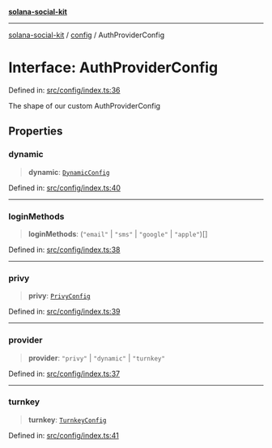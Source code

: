 [**solana-social-kit**](../../README.md)

***

[solana-social-kit](../../README.md) / [config](../README.md) / AuthProviderConfig

# Interface: AuthProviderConfig

Defined in: [src/config/index.ts:36](https://github.com/SendArcade/solana-social-starter/blob/98f94bb63d3814df24512365f6ae706d273e698f/src/config/index.ts#L36)

The shape of our custom AuthProviderConfig

## Properties

### dynamic

> **dynamic**: [`DynamicConfig`](DynamicConfig.md)

Defined in: [src/config/index.ts:40](https://github.com/SendArcade/solana-social-starter/blob/98f94bb63d3814df24512365f6ae706d273e698f/src/config/index.ts#L40)

***

### loginMethods

> **loginMethods**: (`"email"` \| `"sms"` \| `"google"` \| `"apple"`)[]

Defined in: [src/config/index.ts:38](https://github.com/SendArcade/solana-social-starter/blob/98f94bb63d3814df24512365f6ae706d273e698f/src/config/index.ts#L38)

***

### privy

> **privy**: [`PrivyConfig`](PrivyConfig.md)

Defined in: [src/config/index.ts:39](https://github.com/SendArcade/solana-social-starter/blob/98f94bb63d3814df24512365f6ae706d273e698f/src/config/index.ts#L39)

***

### provider

> **provider**: `"privy"` \| `"dynamic"` \| `"turnkey"`

Defined in: [src/config/index.ts:37](https://github.com/SendArcade/solana-social-starter/blob/98f94bb63d3814df24512365f6ae706d273e698f/src/config/index.ts#L37)

***

### turnkey

> **turnkey**: [`TurnkeyConfig`](TurnkeyConfig.md)

Defined in: [src/config/index.ts:41](https://github.com/SendArcade/solana-social-starter/blob/98f94bb63d3814df24512365f6ae706d273e698f/src/config/index.ts#L41)
